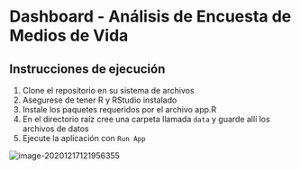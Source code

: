 # Dashboard - Análisis de Encuesta de Medios de Vida

## Instrucciones de ejecución
1. Clone el repositorio en su sistema de archivos
2. Asegurese de tener R y RStudio instalado
3. Instale los paquetes requeridos por el archivo app.R
4. En el directorio raíz cree una carpeta llamada `data` y guarde allí los archivos de datos
5. Ejecute la aplicación con `Run App`

![image-20201217121956355](https://drive.google.com/uc?id=10O8dY2ux-i4NSeBQxvLDMqrvsVAIRF30)

